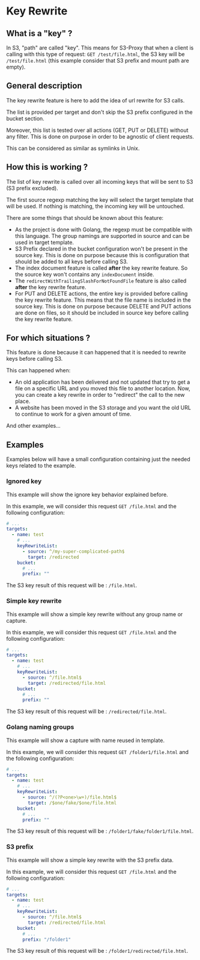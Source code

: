 # Key Rewrite

## What is a "key" ?

In S3, "path" are called "key". This means for S3-Proxy that when a client is calling with this type of request: `GET /test/file.html`, the S3 key will be `/test/file.html` (this example consider that S3 prefix and mount path are empty).

## General description

The key rewrite feature is here to add the idea of url rewrite for S3 calls.

The list is provided per target and don't skip the S3 prefix configured in the bucket section.

Moreover, this list is tested over all actions (GET, PUT or DELETE) without any filter. This is done on purpose in order to be agnostic of client requests.

This can be considered as similar as symlinks in Unix.

## How this is working ?

The list of key rewrite is called over all incoming keys that will be sent to S3 (S3 prefix excluded).

The first source regexp matching the key will select the target template that will be used. If nothing is matching, the incoming key will be untouched.

There are some things that should be known about this feature:

- As the project is done with Golang, the regexp must be compatible with this language. The group namings are supported in source and can be used in target template.
- S3 Prefix declared in the bucket configuration won't be present in the source key. This is done on purpose because this is configuration that should be added to all keys before calling S3.
- The index document feature is called **after** the key rewrite feature. So the source key won't contains any `indexDocument` inside.
- The `redirectWithTrailingSlashForNotFoundFile` feature is also called **after** the key rewrite feature.
- For PUT and DELETE actions, the entire key is provided before calling the key rewrite feature. This means that the file name is included in the source key. This is done on purpose because DELETE and PUT actions are done on files, so it should be included in source key before calling the key rewrite feature.

## For which situations ?

This feature is done because it can happened that it is needed to rewrite keys before calling S3.

This can happened when:

- An old application has been delivered and not updated that try to get a file on a specific URL and you moved this file to another location. Now, you can create a key rewrite in order to "redirect" the call to the new place.
- A website has been moved in the S3 storage and you want the old URL to continue to work for a given amount of time.

And other examples...

## Examples

Examples below will have a small configuration containing just the needed keys related to the example.

### Ignored key

This example will show the ignore key behavior explained before.

In this example, we will consider this request `GET /file.html` and the following configuration:

```yaml linenums="1"
# ...
targets:
  - name: test
    # ...
    keyRewriteList:
      - source: ^/my-super-complicated-path$
        target: /redirected
    bucket:
      # ...
      prefix: ""
```

The S3 key result of this request will be : `/file.html`.

### Simple key rewrite

This example will show a simple key rewrite without any group name or capture.

In this example, we will consider this request `GET /file.html` and the following configuration:

```yaml linenums="1"
# ...
targets:
  - name: test
    # ...
    keyRewriteList:
      - source: ^/file.html$
        target: /redirected/file.html
    bucket:
      # ...
      prefix: ""
```

The S3 key result of this request will be : `/redirected/file.html`.

### Golang naming groups

This example will show a capture with name reused in template.

In this example, we will consider this request `GET /folder1/file.html` and the following configuration:

```yaml linenums="1"
# ...
targets:
  - name: test
    # ...
    keyRewriteList:
      - source: ^/(?P<one>\w+)/file.html$
        target: /$one/fake/$one/file.html
    bucket:
      # ...
      prefix: ""
```

The S3 key result of this request will be : `/folder1/fake/folder1/file.html`.

### S3 prefix

This example will show a simple key rewrite with the S3 prefix data.

In this example, we will consider this request `GET /file.html` and the following configuration:

```yaml linenums="1"
# ...
targets:
  - name: test
    # ...
    keyRewriteList:
      - source: ^/file.html$
        target: /redirected/file.html
    bucket:
      # ...
      prefix: "/folder1"
```

The S3 key result of this request will be : `/folder1/redirected/file.html`.
